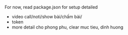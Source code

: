 For now, read package.json for setup detailed

-   video call/noti/show bài/chấm bài/
-   token
-   more detail cho phong phu, clear muc tieu, dinh huong
